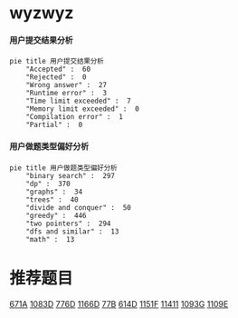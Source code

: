 # wyzwyz

<!-- tabs:start -->



#### **用户提交结果分析**

```mermaid
pie title 用户提交结果分析
    "Accepted" :  60
    "Rejected" :  0
    "Wrong answer" :  27
    "Runtime error" :  3
    "Time limit exceeded" :  7
    "Memory limit exceeded" :  0
    "Compilation error" :  1
    "Partial" :  0
```

#### **用户做题类型偏好分析**

```mermaid
pie title 用户做题类型偏好分析
    "binary search" :  297
    "dp" :  370
    "graphs" :  34
    "trees" :  40
    "divide and conquer" :  50
    "greedy" :  446
    "two pointers" :  294
    "dfs and similar" :  13
    "math" :  13
```



<!-- tabs:end -->
# 推荐题目
[671A](https://codeforces.com/contest/671/problem/A)
[1083D](https://codeforces.com/contest/1083/problem/D)
[776D](https://codeforces.com/contest/776/problem/D)
[1166D](https://codeforces.com/contest/1166/problem/D)
[77B](https://codeforces.com/contest/77/problem/B)
[614D](https://codeforces.com/contest/614/problem/D)
[1151F](https://codeforces.com/contest/1151/problem/F)
[11411](https://codeforces.com/contest/1141/problem/1)
[1093G](https://codeforces.com/contest/1093/problem/G)
[1109E](https://codeforces.com/contest/1109/problem/E)
